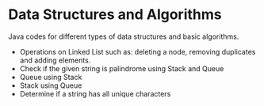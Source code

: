 # Data Structures and Algorithms
Java codes for different types of data structures and basic algorithms.

* Operations on Linked List such as: deleting a node, removing duplicates and adding elements.
* Check if the given string is palindrome using Stack and Queue
* Queue using Stack
* Stack using Queue
* Determine if a string has all unique characters


